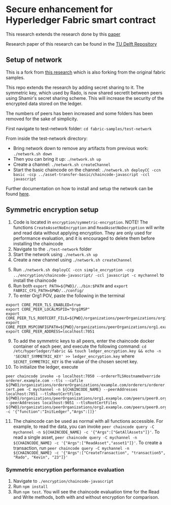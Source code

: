 [//]: # (SPDX-License-Identifier: CC-BY-4.0)

# Secure enhancement for Hyperledger Fabric smart contract

This research extends the research done by this
[paper](https://repository.tudelft.nl/islandora/object/uuid:dbf548c7-849f-4aad-b4b7-455ba4a1835d?collection=education) 

Research paper of this research can be found in the [TU Delft Repository](https://repository.tudelft.nl/islandora/object/uuid:dbf548c7-849f-4aad-b4b7-455ba4a1835d?collection=education) 

## Setup of network

This is a fork from [this research](https://repository.tudelft.nl/islandora/object/uuid:dbf548c7-849f-4aad-b4b7-455ba4a1835d?collection=education) which is also forking from the original fabric samples. 

This repo extends the research by adding secret sharing to it. The symmetric key, which used by Rado, is now shared secretlt between peers using Shamir's secret sharing scheme.
This will increase the security of the encrypted data stored on the ledger.

The numbers of peers has been increased and some folders has been removed for the sake of simplicity.

First navigate to test-network folder:
`cd fabric-samples/test-network`

From inside the test-network directory:
- Bring network down to remove any artifacts from previous work: `./network.sh down`
- Then you can bring it up: `./network.sh up`
- Create a channel: `./network.sh createChannel`
- Start the basic chaincode on the channel: `./network.sh deployCC -ccn basic -ccp ../asset-transfer-basic/chaincode-javascript -ccl javascript`

Further documentation on how to install and setup the network can be found [here](https://hyperledger-fabric.readthedocs.io/en/latest/test_network.html).

## Symmetric encryption setup


1. Code is located in `encryption/symmetric-encryption`. 
NOTE! The functions `CreateAssetNoEncryption` and `ReadAssetNoDecryption` will write and read data without applying encryption. They are only used for performance evaluation, and it is encouraged to delete them before installing the chaincode
2. Navigate to the `./test-network` folder
3. Start the network using `./network.sh up`
4. Create a new channel using `./network.sh createChannel`
<!-- 5. Run `export CHAINCODE_NAME=simple_encryption` where simple_encryption can be changed to the needed name of the chaincode -->
5. Run `./network.sh deployCC -ccn simple_encryption -ccp ../encryption/chaincode-javascript/ -ccl javascript -c mychannel` to install the chaincode
7. Run both `export PATH=${PWD}/../bin:$PATH` and `export FABRIC_CFG_PATH=$PWD/../config/`
8. To enter Org1 POV, paste the following in the terminal
```
export CORE_PEER_TLS_ENABLED=true
export CORE_PEER_LOCALMSPID="Org1MSP"
export CORE_PEER_TLS_ROOTCERT_FILE=${PWD}/organizations/peerOrganizations/org1.example.com/peers/peer0.org1.example.com/tls/ca.crt
export CORE_PEER_MSPCONFIGPATH=${PWD}/organizations/peerOrganizations/org1.example.com/users/Admin@org1.example.com/msp
export CORE_PEER_ADDRESS=localhost:7051
```
9. To add the symmetric keys to all peers, enter the chaincode docker container of each peer, and execute the following command: `cd /etc/hyperledger/fabric && touch ledger_encryption.key && echo -n 'SECRET_SYMMETRIC_KEY' >> ledger_encryption.key` where `SECRET_SYMMETRIC_KEY` is the value of the chosen secret key.
10. To initialize the ledger, execute

```
peer chaincode invoke -o localhost:7050 --ordererTLSHostnameOverride orderer.example.com --tls --cafile ${PWD}/organizations/ordererOrganizations/example.com/orderers/orderer.example.com/msp/tlscacerts/tlsca.example.com-cert.pem -C mychannel -n ${CHAINCODE_NAME} --peerAddresses localhost:7051 --tlsRootCertFiles ${PWD}/organizations/peerOrganizations/org1.example.com/peers/peer0.org1.example.com/tls/ca.crt --peerAddresses localhost:9051 --tlsRootCertFiles ${PWD}/organizations/peerOrganizations/org2.example.com/peers/peer0.org2.example.com/tls/ca.crt -c '{"function":"InitLedger","Args":[]}'
```

11. The chaincode can be used as normal with all functions accessible. For example, to read the data, you can invoke `peer chaincode query -C mychannel -n ${CHAINCODE_NAME} -c '{"Args":["GetAllAssets"]}'`. To read a single asset, `peer chaincode query -C mychannel -n ${CHAINCODE_NAME} -c '{"Args":["ReadAsset","asset1"]}'`. To create a transaction, run `peer chaincode query -C mychannel -n ${CHAINCODE_NAME} -c '{"Args":["CreateTransaction", "transaction5", "Rado", "Kevin", "23"]}'`

### Symmetric encryption performance evaluation

1. Navigate to `./encryption/chaincode-javascript`
2. Run `npm install`
3. Run `npm test`. You will see the chaincode evaluation time for the Read and Write methods, both with and without encryption for comparison.
